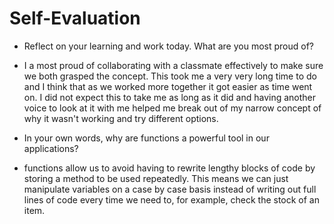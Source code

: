 # Self-Evaluation

- Reflect on your learning and work today. What are you most proud of?

- I a most proud of collaborating with a classmate effectively to make sure we both grasped the concept. This took me a very very long time to do and I think that as we worked more together it got easier as time went on. I did not expect this to take me as long as it did and having another voice to look at it with me helped me break out of my narrow concept of why it wasn't working and try different options.

- In your own words, why are functions a powerful tool in our applications?

- functions allow us to avoid having to rewrite lengthy blocks of code by storing a method to be used repeatedly. This means we can just manipulate variables on a case by case basis instead of writing out full lines of code every time we need to, for example, check the stock of an item.


